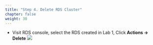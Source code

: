 ```yaml
---
title: "Step 4. Delete RDS Cluster"
chapter: false
weight: 30
---
```


* Visit RDS console, select the RDS created in Lab 1, Click **Actions -> Delete**
![](/images/clean-6.png)

